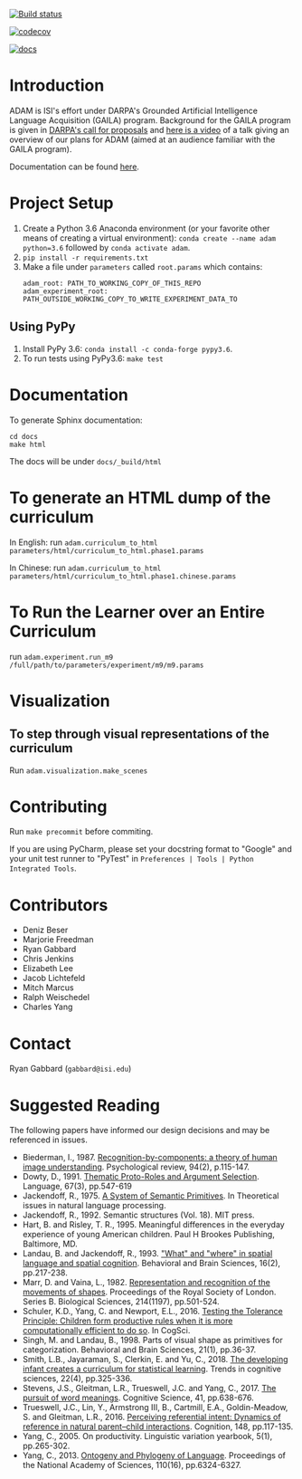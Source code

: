 
[![Build status](https://travis-ci.com/isi-vista/adam.svg?branch=master)](https://travis-ci.com/isi-vista/adam.svg?branch=master)

[![codecov](https://codecov.io/gh/isi-vista/adam/branch/master/graph/badge.svg)](https://codecov.io/gh/isi-vista/adam)

[![docs](https://readthedocs.org/projects/adam-language-learner/badge/?version=latest)](https://adam-language-learner.readthedocs.io/en/latest/)

# Introduction

ADAM is ISI's effort under DARPA's Grounded Artificial Intelligence Language Acquisition (GAILA) program.
Background for the GAILA program is given in [DARPA's call for proposals](https://www.fbo.gov/utils/view?id=b084633eb2501d60932bb77bf5ffb192)
and [here is a video](https://youtu.be/xGsIKHKqKdw) of a talk giving an overview of our plans for ADAM
(aimed at an audience familiar with the GAILA program).

Documentation can be found [here](https://adam-language-learner.readthedocs.io/en/latest/).

# Project Setup

1. Create a Python 3.6 Anaconda environment (or your favorite other means of creating a virtual environment): `conda create --name adam python=3.6` followed by `conda activate adam`.
2. `pip install -r requirements.txt`
3. Make a file under `parameters` called `root.params` which contains:
    ```
    adam_root: PATH_TO_WORKING_COPY_OF_THIS_REPO
    adam_experiment_root: PATH_OUTSIDE_WORKING_COPY_TO_WRITE_EXPERIMENT_DATA_TO
    ```

## Using PyPy

1. Install PyPy 3.6: `conda install -c conda-forge pypy3.6`.
2. To run tests using PyPy3.6: `make test`

# Documentation

To generate Sphinx documentation:
```
cd docs
make html
```

The docs will be under `docs/_build/html`

# To generate an HTML dump of the curriculum

In English: run `adam.curriculum_to_html parameters/html/curriculum_to_html.phase1.params`

In Chinese: run `adam.curriculum_to_html parameters/html/curriculum_to_html.phase1.chinese.params`


# To Run the Learner over an Entire Curriculum

run `adam.experiment.run_m9  /full/path/to/parameters/experiment/m9/m9.params`

# Visualization
## To step through visual representations of the curriculum

Run `adam.visualization.make_scenes`

# Contributing

Run `make precommit` before commiting. 

If you are using PyCharm, please set your docstring format to "Google" and your unit test runner to "PyTest" in
`Preferences | Tools | Python Integrated Tools`.

# Contributors

* Deniz Beser
* Marjorie Freedman
* Ryan Gabbard
* Chris Jenkins
* Elizabeth Lee
* Jacob Lichtefeld
* Mitch Marcus
* Ralph Weischedel
* Charles Yang

# Contact

Ryan Gabbard (`gabbard@isi.edu`)

# Suggested Reading

The following papers have informed our design decisions and may be referenced in issues.

* Biederman, I., 1987. [Recognition-by-components: a theory of human image understanding](https://s3.amazonaws.com/academia.edu.documents/30745513/Recognition_by_Components.pdf?response-content-disposition=inline%3B%20filename%3DRecognition-by-components_a_theory_of_hu.pdf&X-Amz-Algorithm=AWS4-HMAC-SHA256&X-Amz-Credential=AKIAIWOWYYGZ2Y53UL3A%2F20191101%2Fus-east-1%2Fs3%2Faws4_request&X-Amz-Date=20191101T152508Z&X-Amz-Expires=3600&X-Amz-SignedHeaders=host&X-Amz-Signature=a96e731888ff6e33bce40edf1f7acaf243f3b09556bd72aa77134657913602f1).
  Psychological review, 94(2), p.115-147.
* Dowty, D., 1991. [Thematic Proto-Roles and Argument Selection](http://www.letras.ufmg.br/padrao_cms/documentos/profs/marciacancado/dowty1991.pdf).
  Language, 67(3), pp.547-619
* Jackendoff, R., 1975. [A System of Semantic Primitives](https://www.aclweb.org/anthology/T75-2006.pdf). In 
  Theoretical issues in natural language processing.
* Jackendoff, R., 1992. Semantic structures (Vol. 18). MIT press.
* Hart, B. and Risley, T. R., 1995. Meaningful differences in the everyday experience of young American children. Paul 
  H Brookes Publishing, Baltimore, MD.
* Landau, B. and Jackendoff, R., 1993. ["What" and "where" in spatial language and spatial cognition](http://www2.denizyuret.com/bib/landau/landau1993and/MLandau.pdf).
  Behavioral and Brain Sciences, 16(2), pp.217-238.
* Marr, D. and Vaina, L., 1982. [Representation and recognition of the movements of shapes](https://royalsocietypublishing.org/doi/pdf/10.1098/rspb.1982.0024).
  Proceedings of the Royal Society of London. Series B. Biological Sciences, 214(1197), pp.501-524.
* Schuler, K.D., Yang, C. and Newport, E.L., 2016. [Testing the Tolerance Principle: Children form productive rules 
when it is more computationally efficient to do so](https://www.ling.upenn.edu/~ycharles/papers/syn2016.pdf). In CogSci.
* Singh, M. and Landau, B., 1998. Parts of visual shape as primitives for categorization. Behavioral and Brain Sciences,
  21(1), pp.36-37.
* Smith, L.B., Jayaraman, S., Clerkin, E. and Yu, C., 2018.
  [The developing infant creates a curriculum for statistical learning](http://www.cogs.indiana.edu/~dll/papers/tics_2018.pdf).
  Trends in cognitive sciences, 22(4), pp.325-336.
* Stevens, J.S., Gleitman, L.R., Trueswell, J.C. and Yang, C., 2017. [The pursuit of word meanings](https://www.ling.upenn.edu/~ycharles/papers/pursuit-final.pdf).
  Cognitive Science, 41, pp.638-676.
* Trueswell, J.C., Lin, Y., Armstrong III, B., Cartmill, E.A., Goldin-Meadow, S. and Gleitman, L.R., 2016. 
  [Perceiving referential intent: Dynamics of reference in natural parent–child interactions](https://cpb-us-w2.wpmucdn.com/web.sas.upenn.edu/dist/4/81/files/2017/07/Trueswell-et-al-Perceiving-referential-intent-142dnbw.pdf).
  Cognition, 148, pp.117-135.
* Yang, C., 2005. On productivity. Linguistic variation yearbook, 5(1), pp.265-302.
* Yang, C., 2013. [Ontogeny and Phylogeny of Language](https://www.ling.upenn.edu/~ycharles/PNAS-2013-final.pdf). 
  Proceedings of the National Academy of Sciences, 110(16), pp.6324-6327.
